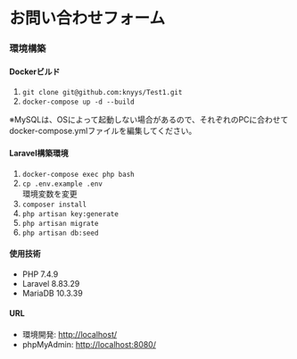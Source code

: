 # お問い合わせフォーム

### 環境構築

#### Dockerビルド
1. `git clone git@github.com:knyys/Test1.git`  
2. `docker-compose up -d --build`  

※MySQLは、OSによって起動しない場合があるので、それぞれのPCに合わせてdocker-compose.ymlファイルを編集してください。

#### Laravel構築環境
1. `docker-compose exec php bash`  
2. `cp .env.example .env`  
   環境変数を変更  
3. `composer install`  
4. `php artisan key:generate`  
5. `php artisan migrate`  
6. `php artisan db:seed`  

#### 使用技術
- PHP 7.4.9
- Laravel 8.83.29
- MariaDB 10.3.39

#### URL
- 環境開発: [http://localhost/](http://localhost/)
- phpMyAdmin: [http://localhost:8080/](http://localhost:8080/)
